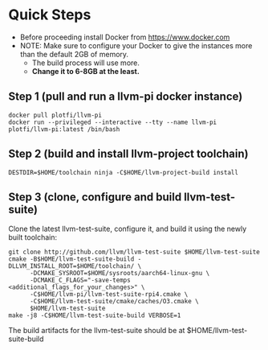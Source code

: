 # Quick Steps

* Before proceeding install Docker from https://www.docker.com 
* NOTE: Make sure to configure your Docker to give the instances more than the default 2GB of memory.
  * The build process will use more.
  * **Change it to 6-8GB at the least.**

## Step 1 (pull and run a llvm-pi docker instance)

```
docker pull plotfi/llvm-pi
docker run --privileged --interactive --tty --name llvm-pi plotfi/llvm-pi:latest /bin/bash
```

## Step 2 (build and install llvm-project toolchain)

```
DESTDIR=$HOME/toolchain ninja -C$HOME/llvm-project-build install
```

## Step 3 (clone, configure and build llvm-test-suite) 

Clone the latest llvm-test-suite, configure it, and build it using the newly built toolchain:

```
git clone http://github.com/llvm/llvm-test-suite $HOME/llvm-test-suite
cmake -B$HOME/llvm-test-suite-build -DLLVM_INSTALL_ROOT=$HOME/toolchain/ \
      -DCMAKE_SYSROOT=$HOME/sysroots/aarch64-linux-gnu \
      -DCMAKE_C_FLAGS="-save-temps <additional_flags_for_your_changes>" \
      -C$HOME/llvm-pi/llvm-test-suite-rpi4.cmake \
      -C$HOME/llvm-test-suite/cmake/caches/O3.cmake \
      $HOME/llvm-test-suite
make -j8 -C$HOME/llvm-test-suite-build VERBOSE=1
```

The build artifacts for the llvm-test-suite should be at $HOME/llvm-test-suite-build
